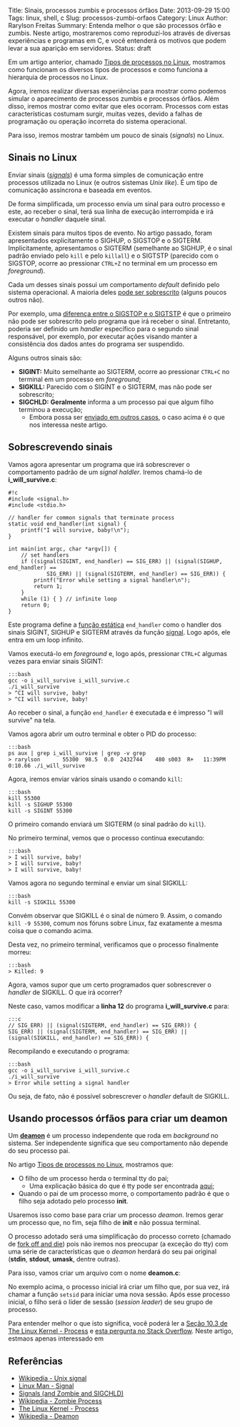 Title: Sinais, processos zumbis e processos órfãos
Date: 2013-09-29 15:00
Tags: linux, shell, c
Slug: processos-zumbi-orfaos
Category: Linux
Author: Rarylson Freitas
Summary: Entenda melhor o que são processos órfão e zumbis. Neste artigo, mostraremos como reproduzí-los através de diversas experiências e programas em C, e você entenderá os motivos que podem levar a sua aparição em servidores.
Status: draft

Em um artigo anterior, chamado [Tipos de processos no Linux]({filename}/processos-tipos.md), mostramos como funcionam os diversos tipos de processos e como funciona a hierarquia de processos no Linux.

Agora, iremos realizar diversas experiências para mostrar como podemos simular o aparecimento de processos zumbis e processos órfãos. Além disso, iremos mostrar como evitar que eles ocorram. Processos com estas características costumam surgir, muitas vezes, devido a falhas de programação ou operação incorreta do sistema operacional.

Para isso, iremos mostrar também um pouco de sinais (_signals_) no Linux.

Sinais no Linux
---------------

Enviar sinais ([_signals_](http://en.wikipedia.org/wiki/Unix_signal)) é uma forma simples de comunicação entre processos utilizada no Linux (e outros sistemas _Unix like_). É um tipo de comunicação assíncrona e baseada em eventos.

De forma simplificada, um processo envia um sinal para outro processo e este, ao receber o sinal, terá sua linha de execução interrompida e irá executar o _handler_ daquele sinal.

Existem sinais para muitos tipos de evento. No artigo passado, foram apresentados explicitamente o SIGHUP, o SIGSTOP e o SIGTERM. Implicitamente, apresentamos o SIGTERM (semelhante ao SIGHUP, é o sinal padrão enviado pelo `kill` e pelo `killall`) e o SIGTSTP (parecido com o SIGSTOP, ocorre ao pressionar `CTRL+Z` no terminal em um processo em _foreground_).

Cada um desses sinais possui um comportamento _default_ definido pelo sistema operacional. A maioria deles [pode ser sobrescrito](http://en.wikipedia.org/wiki/C_signal_handling) (alguns poucos outros não).

Por exemplo, uma [diferença entre o SIGSTOP e o SIGTSTP](http://stackoverflow.com/a/11888074) é que o primeiro não pode ser sobrescrito pelo programa que irá receber o sinal. Entretanto, poderia ser definido um _handler_ específico para o segundo sinal responsável, por exemplo, por executar ações visando manter a consistência dos dados antes do programa ser suspendido.

Alguns outros sinais são:

- **SIGINT:** Muito semelhante ao SIGTERM, ocorre ao pressionar `CTRL+C` no terminal em um processo em _foreground_;
- **SIGKILL:** Parecido com o SIGINT e o SIGTERM, mas não pode ser sobrescrito;
- **SIGCHLD:** **Geralmente** informa a um processo pai que algum filho terminou a execução;
    - Embora possa ser [enviado em outros casos](http://en.wikipedia.org/wiki/Child_process), o caso acima é o que nos interessa neste artigo.

Sobrescrevendo sinais
---------------------

Vamos agora apresentar um programa que irá sobrescrever o comportamento padrão de um _signal haldler_. Iremos chamá-lo de **i_will_survive.c**:

    #!c
    #include <signal.h>
    #include <stdio.h>
    
    // handler for common signals that terminate process
    static void end_handler(int signal) {
        printf("I will survive, baby!\n");
    }
    
    int main(int argc, char *argv[]) {
        // set handlers
        if ((signal(SIGINT, end_handler) == SIG_ERR) || (signal(SIGHUP, end_handler) ==  
                SIG_ERR) || (signal(SIGTERM, end_handler) == SIG_ERR)) {
            printf("Error while setting a signal handler\n");
            return 1;
        }   
        while (1) { } // infinite loop
        return 0;  
    }

Este programa define a [função estática](http://codingfreak.blogspot.com/2010/06/static-functions-in-c.html) `end_handler` como o handler dos sinais SIGINT, SIGHUP e SIGTERM através da função [signal](http://www.cplusplus.com/reference/csignal/signal/). Logo após, ele entra em um loop infinito. 

Vamos executá-lo em _foreground_ e, logo após, pressionar `CTRL+C` algumas vezes para enviar sinais SIGINT:

    :::bash
    gcc -o i_will_survive i_will_survive.c
    ./i_will_survive
    > ^CI will survive, baby!
    > ^CI will survive, baby!

Ao receber o sinal, a função `end_handler` é executada e é impresso "I will survive" na tela.

Vamos agora abrir um outro terminal e obter o PID do processo:

    :::bash
    ps aux | grep i_will_survive | grep -v grep
    > rarylson       55300  98.5  0.0  2432744    480 s003  R+   11:39PM   0:10.66 ./i_will_survive

Agora, iremos enviar vários sinais usando o comando `kill`:

    :::bash
    kill 55300
    kill -s SIGHUP 55300
    kill -s SIGINT 55300

O primeiro comando enviará um SIGTERM (o sinal padrão do `kill`). 

No primeiro terminal, vemos que o processo continua executando:

    :::bash
    > I will survive, baby!
    > I will survive, baby!
    > I will survive, baby!

Vamos agora no segundo terminal e enviar um sinal SIGKILL:

    :::bash
    kill -s SIGKILL 55300

Convém observar que SIGKILL é o sinal de número 9. Assim, o comando `kill -9 55300`, comum nos fóruns sobre Linux, faz exatamente a mesma coisa que o comando acima.

Desta vez, no primeiro terminal, verificamos que o processo finalmente morreu:

    :::bash
    > Killed: 9

Agora, vamos supor que um certo programados quer sobrescrever o _handler_ de SIGKILL. O que irá ocorrer?

Neste caso, vamos modificar a **linha 12** do programa **i_will_survive.c** para:

    :::c
    // SIG_ERR) || (signal(SIGTERM, end_handler) == SIG_ERR)) {
    SIG_ERR) || (signal(SIGTERM, end_handler) == SIG_ERR) ||
    (signal(SIGKILL, end_handler) == SIG_ERR)) {
    
Recompilando e executando o programa:

    :::bash
    gcc -o i_will_survive i_will_survive.c
    ./i_will_survive
    > Error while setting a signal handler

Ou seja, de fato, não é possível sobrescrever o _handler_ default de SIGKILL.

Usando processos órfãos para criar um deamon
--------------------------------------------

Um [**deamon**](http://en.wikipedia.org/wiki/Daemon_%28computing%29) é um processo independente que roda em _background_ no sistema. Ser independente significa que seu comportamento não depende do seu processo pai.


No artigo [Tipos de processos no Linux]({filename}/processos-tipos.md), mostramos que:

- O filho de um processo herda o terminal tty do pai;
    - Uma explicação básica do que é tty pode ser encontrada [aqui](http://stackoverflow.com/questions/4426280/what-do-pty-and-tty-mean);
- Quando o pai de um processo morre, o comportamento padrão é que o filho seja adotado pelo processo **init**.

Usaremos isso como base para criar um processo _deamon_. Iremos gerar um processo que, no fim, seja filho de **init** e não possua terminal.

O processo adotado será uma simplificação do processo correto (chamado de [fork off and die](http://wiki.linuxquestions.org/wiki/Fork_off_and_die)) pois não iremos nos preocupar (a exceção do tty) com uma série de características que o _deamon_ herdará do seu pai original (**stdin**, **stdout**, **umask**, dentre outras).

Para isso, vamos criar um arquivo com o nome **deamon.c**:



No exemplo acima, o processo inicial irá criar um filho que, por sua vez, irá chamar a função `setsid` para iniciar uma nova sessão. Após esse processo inicial, o filho será o líder de sessão (_session leader_) de seu grupo de processo.

Para entender melhor o que isto significa, você poderá ler a [Seção 10.3 de The Linux Kernel - Process](http://www.win.tue.nl/~aeb/linux/lk/lk-10.html) e [esta pergunta no Stack Overflow](http://stackoverflow.com/questions/2613104/why-fork-before-setsid). Neste artigo, estmaos apenas interessado em 


Referências
-----------

- [Wikipedia - Unix signal](http://en.wikipedia.org/wiki/Unix_signal)
- [Linux Man - Signal](http://man7.org/linux/man-pages/man7/signal.7.html)
- [Signals (and Zombie and SIGCHLD)](http://www.win.tue.nl/~aeb/linux/lk/lk-5.html)
- [Wikipedia - Zombie Process](http://en.wikipedia.org/wiki/Zombie_process)
- [The Linux Kernel - Process](http://www.win.tue.nl/~aeb/linux/lk/lk-10.html)
- [Wikipedia - Deamon](http://en.wikipedia.org/wiki/Daemon_%28computing%29)
